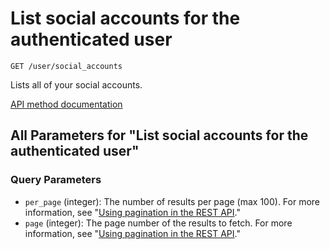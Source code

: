 # List social accounts for the authenticated user

`GET /user/social_accounts`

Lists all of your social accounts.

[API method documentation](https://docs.github.com/rest/users/social-accounts#list-social-accounts-for-the-authenticated-user)

## All Parameters for "List social accounts for the authenticated user"

### Query Parameters

- `per_page` (integer): The number of results per page (max 100). For more information, see "[Using pagination in the REST API](https://docs.github.com/rest/using-the-rest-api/using-pagination-in-the-rest-api)."
- `page` (integer): The page number of the results to fetch. For more information, see "[Using pagination in the REST API](https://docs.github.com/rest/using-the-rest-api/using-pagination-in-the-rest-api)."